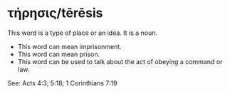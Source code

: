 # τήρησις/tērēsis
This word is a type of place or an idea. It is a noun.
* This word can mean imprisonment.
* This word can mean prison.
* This word can be used to talk about the act of obeying a command or law.

See: Acts 4:3; 5:18; 1 Corinthians 7:19
